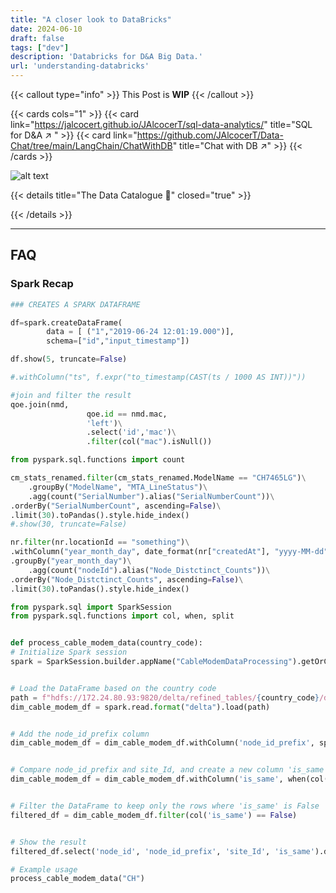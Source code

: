 ```yaml
---
title: "A closer look to DataBricks"
date: 2024-06-10
draft: false
tags: ["dev"]
description: 'Databricks for D&A Big Data.'
url: 'understanding-databricks'
---
```


{{< callout type="info" >}}
This Post is **WIP**
{{< /callout >}}


{{< cards cols="1" >}}
  {{< card link="https://jalcocert.github.io/JAlcocerT/sql-data-analytics/" title="SQL for D&A ↗ " >}}
  {{< card link="https://github.com/JAlcocerT/Data-Chat/tree/main/LangChain/ChatWithDB" title="Chat with DB ↗" >}}
{{< /cards >}}



![alt text](/blog_img/DA/DataBricks-Registr.png)


{{< details title="The Data Catalogue 📌" closed="true" >}}


{{< /details >}}

---


## FAQ

### Spark Recap

```py
### CREATES A SPARK DATAFRAME

df=spark.createDataFrame(
        data = [ ("1","2019-06-24 12:01:19.000")],
        schema=["id","input_timestamp"])

df.show(5, truncate=False)

#.withColumn("ts", f.expr("to_timestamp(CAST(ts / 1000 AS INT))"))
```


```py
#join and filter the result
qoe.join(nmd,
                 qoe.id == nmd.mac,
                 'left')\
                 .select('id','mac')\
                 .filter(col("mac").isNull())
```


```py
from pyspark.sql.functions import count

cm_stats_renamed.filter(cm_stats_renamed.ModelName == "CH7465LG")\
    .groupBy("ModelName", "MTA_LineStatus")\
    .agg(count("SerialNumber").alias("SerialNumberCount"))\
.orderBy("SerialNumberCount", ascending=False)\
.limit(30).toPandas().style.hide_index()
#.show(30, truncate=False)
```

```py
nr.filter(nr.locationId == "something")\
.withColumn("year_month_day", date_format(nr["createdAt"], "yyyy-MM-dd"))\
.groupBy("year_month_day")\
    .agg(count("nodeId").alias("Node_Distctinct_Counts"))\
.orderBy("Node_Distctinct_Counts", ascending=False)\
.limit(30).toPandas().style.hide_index()
```

```py
from pyspark.sql import SparkSession
from pyspark.sql.functions import col, when, split


def process_cable_modem_data(country_code):
# Initialize Spark session
spark = SparkSession.builder.appName("CableModemDataProcessing").getOrCreate()


# Load the DataFrame based on the country code
path = f"hdfs://172.24.80.93:9820/delta/refined_tables/{country_code}/dimensions/dim_cable_modem/"
dim_cable_modem_df = spark.read.format("delta").load(path)


# Add the node_id_prefix column
dim_cable_modem_df = dim_cable_modem_df.withColumn('node_id_prefix', split(dim_cable_modem_df['node_id'], '\.')[0])


# Compare node_id_prefix and site_Id, and create a new column 'is_same'
dim_cable_modem_df = dim_cable_modem_df.withColumn('is_same', when(col('node_id_prefix') == col('site_Id'), True).otherwise(False))


# Filter the DataFrame to keep only the rows where 'is_same' is False
filtered_df = dim_cable_modem_df.filter(col('is_same') == False)


# Show the result
filtered_df.select('node_id', 'node_id_prefix', 'site_Id', 'is_same').distinct().show(5, truncate=False)

# Example usage
process_cable_modem_data("CH")
```